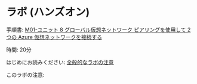 # ラボ (ハンズオン)

手順書: [M01-ユニット 8 グローバル仮想ネットワーク ピアリングを使用して 2 つの Azure 仮想ネットワークを接続する](https://github.com/MicrosoftLearning/AZ-700-Designing-and-Implementing-Microsoft-Azure-Networking-Solutions.ja-jp/blob/main/Instructions/Exercises/M01-Unit%208%20Connect%20two%20Azure%20Virtual%20Networks%20using%20global%20virtual%20network%20peering.md)

時間: 20分

はじめにお読みください: [全般的なラボの注意](lab.md)

このラボの注意: